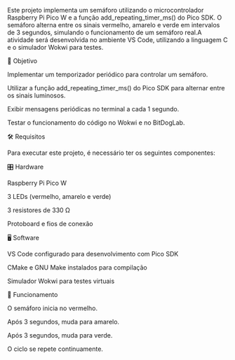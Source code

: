 Este projeto implementa um semáforo utilizando o microcontrolador Raspberry Pi Pico W e a função add_repeating_timer_ms() do Pico SDK. O semáforo alterna entre os sinais vermelho, amarelo e verde em intervalos de 3 segundos, simulando o funcionamento de um semáforo real.A atividade será desenvolvida no ambiente VS Code, utilizando a linguagem C e o simulador Wokwi para testes.

📌 Objetivo

Implementar um temporizador periódico para controlar um semáforo.

Utilizar a função add_repeating_timer_ms() do Pico SDK para alternar entre os sinais luminosos.

Exibir mensagens periódicas no terminal a cada 1 segundo.

Testar o funcionamento do código no Wokwi e no BitDogLab.

🛠 Requisitos

Para executar este projeto, é necessário ter os seguintes componentes:

🎛 Hardware

Raspberry Pi Pico W

3 LEDs (vermelho, amarelo e verde)

3 resistores de 330 Ω

Protoboard e fios de conexão

🖥 Software

VS Code configurado para desenvolvimento com Pico SDK

CMake e GNU Make instalados para compilação

Simulador Wokwi para testes virtuais

🔧 Funcionamento

O semáforo inicia no vermelho.

Após 3 segundos, muda para amarelo.

Após 3 segundos, muda para verde.

O ciclo se repete continuamente.

